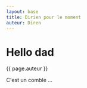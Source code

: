 ```yaml
---
layout: base
title: Dirien pour le moment
auteur: Diren
---
```


# Hello dad

{{ page.auteur }}

C'est un comble ...
